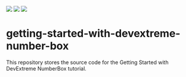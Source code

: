 <!-- default badges list -->
![](https://img.shields.io/endpoint?url=https://codecentral.devexpress.com/api/v1/VersionRange/569334466/21.2.4%2B)
[![](https://img.shields.io/badge/Open_in_DevExpress_Support_Center-FF7200?style=flat-square&logo=DevExpress&logoColor=white)](https://supportcenter.devexpress.com/ticket/details/T1129316)
[![](https://img.shields.io/badge/📖_How_to_use_DevExpress_Examples-e9f6fc?style=flat-square)](https://docs.devexpress.com/GeneralInformation/403183)
<!-- default badges end -->
# getting-started-with-devextreme-number-box
This repository stores the source code for the Getting Started with DevExtreme NumberBox tutorial.
